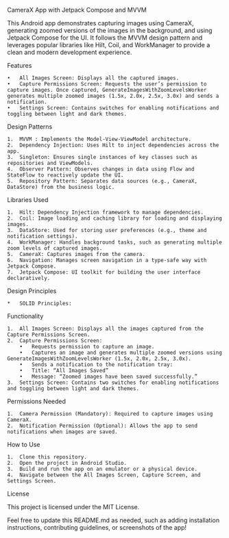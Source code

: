 CameraX App with Jetpack Compose and MVVM

This Android app demonstrates capturing images using CameraX, generating zoomed versions of the images in the background, and using Jetpack Compose for the UI. It follows the MVVM design pattern and leverages popular libraries like Hilt, Coil, and WorkManager to provide a clean and modern development experience.

Features

	•	All Images Screen: Displays all the captured images.
	•	Capture Permissions Screen: Requests the user’s permission to capture images. Once captured, GenerateImagesWithZoomLevelsWorker generates multiple zoomed images (1.5x, 2.0x, 2.5x, 3.0x) and sends a notification.
	•	Settings Screen: Contains switches for enabling notifications and toggling between light and dark themes.

Design Patterns

	1.	MVVM : Implements the Model-View-ViewModel architecture.
	2.	Dependency Injection: Uses Hilt to inject dependencies across the app.
	3.	Singleton: Ensures single instances of key classes such as repositories and ViewModels.
	4.	Observer Pattern: Observes changes in data using Flow and StateFlow to reactively update the UI.
	5.	Repository Pattern: Separates data sources (e.g., CameraX, DataStore) from the business logic.

Libraries Used

	1.	Hilt: Dependency Injection framework to manage dependencies.
	2.	Coil: Image loading and caching library for loading and displaying images.
	3.	DataStore: Used for storing user preferences (e.g., theme and notification settings).
	4.	WorkManager: Handles background tasks, such as generating multiple zoom levels of captured images.
	5.	CameraX: Captures images from the camera.
	6.	Navigation: Manages screen navigation in a type-safe way with Jetpack Compose.
	7.	Jetpack Compose: UI toolkit for building the user interface declaratively.

Design Principles

	*	SOLID Principles:


Functionality

	1.	All Images Screen: Displays all the images captured from the Capture Permissions Screen.
	2.	Capture Permissions Screen:
    	•	Requests permission to capture an image.
    	•	Captures an image and generates multiple zoomed versions using GenerateImagesWithZoomLevelsWorker (1.5x, 2.0x, 2.5x, 3.0x).
    	•	Sends a notification to the notification tray:
    	•	Title: “All Images Saved”
    	•	Message: “Zoomed images have been saved successfully.”
	3.	Settings Screen: Contains two switches for enabling notifications and toggling between light and dark themes.

Permissions Needed

	1.	Camera Permission (Mandatory): Required to capture images using CameraX.
	2.	Notification Permission (Optional): Allows the app to send notifications when images are saved.

How to Use

	1.	Clone this repository.
	2.	Open the project in Android Studio.
	3.	Build and run the app on an emulator or a physical device.
	4.	Navigate between the All Images Screen, Capture Screen, and Settings Screen.

License

This project is licensed under the MIT License.

Feel free to update this README.md as needed, such as adding installation instructions, contributing guidelines, or screenshots of the app!
